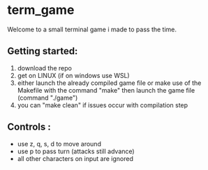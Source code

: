# term_game

Welcome to a small terminal game i made to pass the time.

## Getting started:

1. download the repo
2. get on LINUX (if on windows use WSL) 
3. either launch the already compiled game file or make use of the Makefile with the command "make" then launch the game file (command "./game")
4. you can "make clean" if issues occur with compilation step

## Controls :
- use z, q, s, d to move around
- use p to pass turn (attacks still advance)
- all other characters on input are ignored